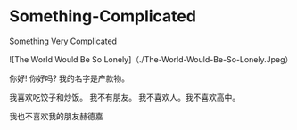 # Something-Complicated
Something Very Complicated

![The World Would Be So Lonely]（./The-World-Would-Be-So-Lonely.Jpeg）

你好! 你好吗? 我的名字是产款物。 

我喜欢吃饺子和炒饭。 我不有朋友。 我不喜欢人。我不喜欢高中。

我也不喜欢我的朋友赫德嘉
